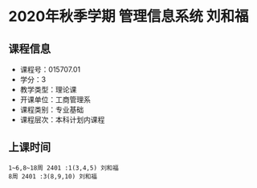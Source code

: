 # 2020年秋季学期 管理信息系统 刘和福






## 课程信息

- 课程号：015707.01
- 学分：3
- 教学类型：理论课
- 开课单位：工商管理系
- 课程类别：专业基础
- 课程层次：本科计划内课程

## 上课时间

```
1~6,8~18周 2401 :1(3,4,5) 刘和福
8周 2401 :3(8,9,10) 刘和福
```

